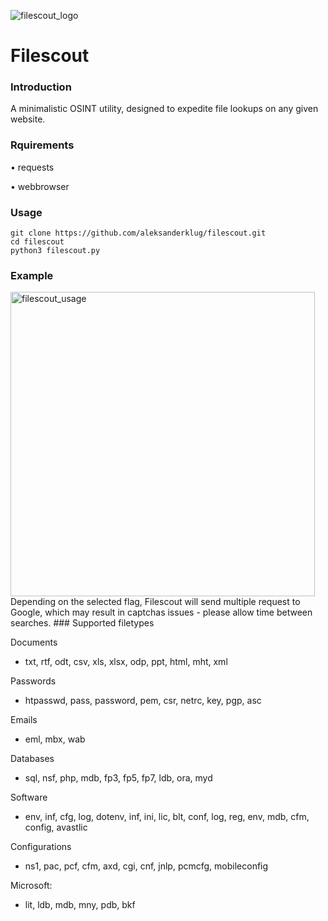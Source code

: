 ![filescout_logo](https://user-images.githubusercontent.com/83586282/137083724-27d6284a-6758-4003-aee5-b899aaf61ea3.png)

# Filescout

### Introduction
A minimalistic OSINT utility, designed to expedite file lookups on any given website.

### Rquirements

• requests

• webbrowser

### Usage
```
git clone https://github.com/aleksanderklug/filescout.git
cd filescout
python3 filescout.py
```

### Example
<img width="487" alt="filescout_usage" src="https://user-images.githubusercontent.com/83586282/137083690-4461f584-f344-4c25-bbb2-f83cb41ba131.png">
Depending on the selected flag, Filescout will send multiple request to Google, which may result in captchas issues - please allow time between searches.
### Supported filetypes

Documents

- txt, rtf, odt, csv, xls, xlsx, odp, ppt, html, mht, xml

Passwords

- htpasswd, pass, password, pem, csr, netrc, key, pgp, asc

Emails 

- eml, mbx, wab

Databases

- sql, nsf, php, mdb, fp3, fp5, fp7, ldb, ora, myd

Software 

- env, inf, cfg, log, dotenv, inf, ini, lic, blt, conf, log, reg, env, mdb, cfm, config, avastlic

Configurations

- ns1, pac, pcf, cfm, axd, cgi, cnf, jnlp, pcmcfg, mobileconfig

Microsoft:

- lit, ldb, mdb, mny, pdb, bkf
